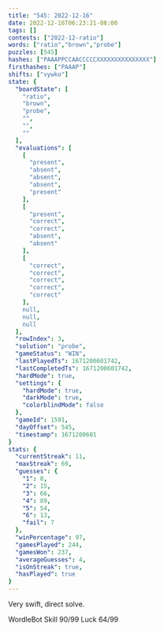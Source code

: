 ```yaml
---
title: "545: 2022-12-16"
date: 2022-12-16T06:23:21-08:00
tags: []
contests: ["2022-12-ratio"]
words: ["ratio","brown","probe"]
puzzles: [545]
hashes: ["PAAAPPCCAACCCCCXXXXXXXXXXXXXXX"]
firsthashes: ["PAAAP"]
shifts: ["vywko"]
state: {
  "boardState": [
    "ratio",
    "brown",
    "probe",
    "",
    "",
    ""
  ],
  "evaluations": [
    [
      "present",
      "absent",
      "absent",
      "absent",
      "present"
    ],
    [
      "present",
      "correct",
      "correct",
      "absent",
      "absent"
    ],
    [
      "correct",
      "correct",
      "correct",
      "correct",
      "correct"
    ],
    null,
    null,
    null
  ],
  "rowIndex": 3,
  "solution": "probe",
  "gameStatus": "WIN",
  "lastPlayedTs": 1671200601742,
  "lastCompletedTs": 1671200601742,
  "hardMode": true,
  "settings": {
    "hardMode": true,
    "darkMode": true,
    "colorblindMode": false
  },
  "gameId": 1591,
  "dayOffset": 545,
  "timestamp": 1671200601
}
stats: {
  "currentStreak": 11,
  "maxStreak": 69,
  "guesses": {
    "1": 0,
    "2": 15,
    "3": 66,
    "4": 89,
    "5": 54,
    "6": 13,
    "fail": 7
  },
  "winPercentage": 97,
  "gamesPlayed": 244,
  "gamesWon": 237,
  "averageGuesses": 4,
  "isOnStreak": true,
  "hasPlayed": true
}
---
```

<!-- more -->
Very swift, direct solve.

WordleBot
Skill 90/99
Luck 64/99
